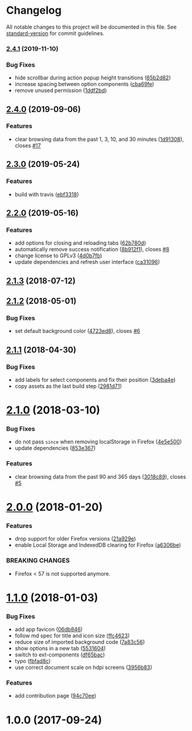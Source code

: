 # Changelog

All notable changes to this project will be documented in this file. See [standard-version](https://github.com/conventional-changelog/standard-version) for commit guidelines.

### [2.4.1](https://github.com/dessant/clear-browsing-data/compare/v2.4.0...v2.4.1) (2019-11-10)


### Bug Fixes

* hide scrollbar during action popup height transitions ([65b2d82](https://github.com/dessant/clear-browsing-data/commit/65b2d828f06ac2811907b33b76d458fcba95318f))
* increase spacing between option components ([cba69fe](https://github.com/dessant/clear-browsing-data/commit/cba69fe14f8cb68740d8819aa3a235de5bc87551))
* remove unused permission ([1ddf2bd](https://github.com/dessant/clear-browsing-data/commit/1ddf2bdc7e81906dfebea3b5ae244aeb730d4e31))

## [2.4.0](https://github.com/dessant/clear-browsing-data/compare/v2.3.0...v2.4.0) (2019-09-06)


### Features

* clear browsing data from the past 1, 3, 10, and 30 minutes ([1d91308](https://github.com/dessant/clear-browsing-data/commit/1d91308)), closes [#17](https://github.com/dessant/clear-browsing-data/issues/17)

## [2.3.0](https://github.com/dessant/clear-browsing-data/compare/v2.2.0...v2.3.0) (2019-05-24)


### Features

* build with travis ([ebf3318](https://github.com/dessant/clear-browsing-data/commit/ebf3318))



## [2.2.0](https://github.com/dessant/clear-browsing-data/compare/v2.1.3...v2.2.0) (2019-05-16)


### Features

* add options for closing and reloading tabs ([62b780d](https://github.com/dessant/clear-browsing-data/commit/62b780d))
* automatically remove success notification ([8b912f1](https://github.com/dessant/clear-browsing-data/commit/8b912f1)), closes [#8](https://github.com/dessant/clear-browsing-data/issues/8)
* change license to GPLv3 ([4d0b7fb](https://github.com/dessant/clear-browsing-data/commit/4d0b7fb))
* update dependencies and refresh user interface ([ca31096](https://github.com/dessant/clear-browsing-data/commit/ca31096))



<a name="2.1.3"></a>
## [2.1.3](https://github.com/dessant/clear-browsing-data/compare/v2.1.2...v2.1.3) (2018-07-12)



<a name="2.1.2"></a>
## [2.1.2](https://github.com/dessant/clear-browsing-data/compare/v2.1.1...v2.1.2) (2018-05-01)


### Bug Fixes

* set default background color ([4723ed8](https://github.com/dessant/clear-browsing-data/commit/4723ed8)), closes [#6](https://github.com/dessant/clear-browsing-data/issues/6)



<a name="2.1.1"></a>
## [2.1.1](https://github.com/dessant/clear-browsing-data/compare/v2.1.0...v2.1.1) (2018-04-30)


### Bug Fixes

* add labels for select components and fix their position ([3deba4e](https://github.com/dessant/clear-browsing-data/commit/3deba4e))
* copy assets as the last build step ([2981d71](https://github.com/dessant/clear-browsing-data/commit/2981d71))



<a name="2.1.0"></a>
# [2.1.0](https://github.com/dessant/clear-browsing-data/compare/v2.0.0...v2.1.0) (2018-03-10)


### Bug Fixes

* do not pass `since` when removing localStorage in Firefox ([4e5e500](https://github.com/dessant/clear-browsing-data/commit/4e5e500))
* update dependencies ([853e367](https://github.com/dessant/clear-browsing-data/commit/853e367))


### Features

* clear browsing data from the past 90 and 365 days ([3018c89](https://github.com/dessant/clear-browsing-data/commit/3018c89)), closes [#5](https://github.com/dessant/clear-browsing-data/issues/5)



<a name="2.0.0"></a>
# [2.0.0](https://github.com/dessant/clear-browsing-data/compare/v1.1.0...v2.0.0) (2018-01-20)


### Features

* drop support for older Firefox versions ([21a929e](https://github.com/dessant/clear-browsing-data/commit/21a929e))
* enable Local Storage and IndexedDB clearing for Firefox ([a6306be](https://github.com/dessant/clear-browsing-data/commit/a6306be))


### BREAKING CHANGES

* Firefox < 57 is not supported anymore.



<a name="1.1.0"></a>
# [1.1.0](https://github.com/dessant/clear-browsing-data/compare/v1.0.0...v1.1.0) (2018-01-03)


### Bug Fixes

* add app favicon ([06db846](https://github.com/dessant/clear-browsing-data/commit/06db846))
* follow md spec for title and icon size ([ffc4623](https://github.com/dessant/clear-browsing-data/commit/ffc4623))
* reduce size of imported background code ([7a83c56](https://github.com/dessant/clear-browsing-data/commit/7a83c56))
* show options in a new tab ([5531604](https://github.com/dessant/clear-browsing-data/commit/5531604))
* switch to ext-components ([df65bac](https://github.com/dessant/clear-browsing-data/commit/df65bac))
* typo ([fbfad8c](https://github.com/dessant/clear-browsing-data/commit/fbfad8c))
* use correct document scale on hdpi screens ([3956b83](https://github.com/dessant/clear-browsing-data/commit/3956b83))


### Features

* add contribution page ([94c70ee](https://github.com/dessant/clear-browsing-data/commit/94c70ee))



<a name="1.0.0"></a>
# 1.0.0 (2017-09-24)

